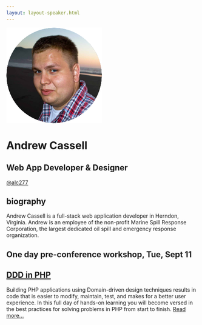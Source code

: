 ```yaml
---
layout: layout-speaker.html
---
```


<div class="container section featured-speaker">
  <div class="row">
    <div class="col-xs-12 col-sm-2 img-container">
      <img class="speaker-page-img" src="../img/speakers/Andrew-Cassell-ON.png">
    </div>
    <div class="col-xs-12 col-sm-10 copy-container">
      <h1 class="speaker-header">Andrew Cassell</h1>
      <h2 class="speaker-subtitle">Web App Developer &amp; Designer</h2>
      <p class="copy"><a class="speaker-handle" href="https://twitter.com/alc277" target="_blank">@alc277</a></p>
      <h2 class="speaker-subheader"><strong>biography</strong></h2>
      <p class="copy">Andrew Cassell is a full-stack web application developer in Herndon, Virginia. Andrew is an employee of the non-profit Marine Spill Response Corporation, the largest dedicated oil spill and emergency response organization.</p>
      <h2 class="speaker-subheader">One day pre-conference workshop, Tue, Sept 11</h2>
      <h2 class="speaker-subheader"><a href="../workshops/ddd-in-php.html">DDD in PHP</a></h2>
      <p class="copy">Building PHP applications using Domain-driven design techniques results in code that is easier to modify, maintain, test, and makes for a better user experience. In this full day of hands-on learning you will become versed in the best practices for solving problems in PHP from start to finish. <a href="../workshops/ddd-in-php.html">Read more...</a></p>
      <!--<a class="btn" href="https://ti.to/explore-ddd-conference/2017">Buy Tickets</a>-->
    </div>
  </div>
</div>